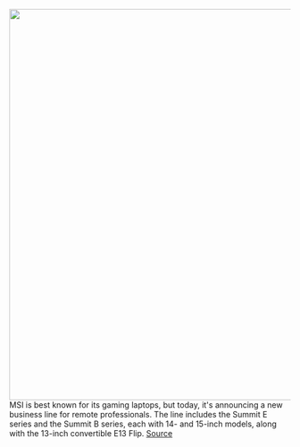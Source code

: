 <img src='https://cdn.vox-cdn.com/thumbor/3Jp4Kf3Uq7VwIhz89bt7NhPSgC8=/0x0:4182x2788/1200x800/filters:focal(1757x1060:2425x1728)/cdn.vox-cdn.com/uploads/chorus_image/image/67347655/Summit__22_.0.jpg' width='700px' /><br/>
MSI is best known for its gaming laptops, but today, it's announcing a new business line for remote professionals. The line includes the Summit E series and the Summit B series, each with 14- and 15-inch models, along with the 13-inch convertible E13 Flip.
<a href='https://www.theverge.com/2020/9/3/21418451/msi-summit-series-prestige-modern-announced-specs'> Source <a/>